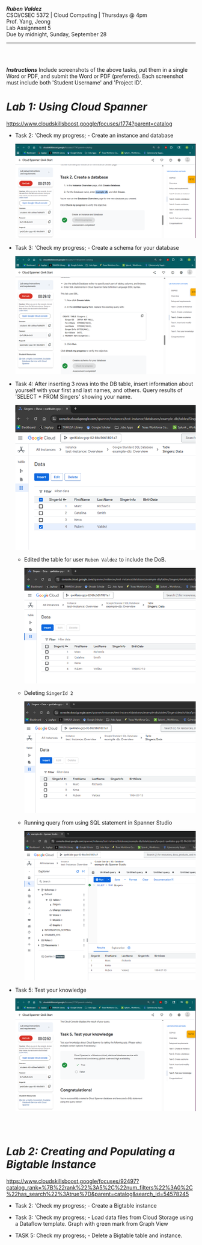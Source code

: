 ***Ruben Valdez*** <br>
CSCI/CSEC 5372 | Cloud Computing | Thursdays @ 4pm<br>
Prof. Yang, Jeong <br>
Lab Assignment 5 <br>
Due by midnight, Sunday, September 28

---

<br><br>

***Instructions***
Include screenshots of the above tasks, put them in a single Word or PDF, and submit the Word or PDF (preferred).  Each screenshot must include both 'Student Username' and 'Project ID'.

# ***Lab 1: Using Cloud Spanner***

https://www.cloudskillsboost.google/focuses/1774?parent=catalog


- Task 2: 'Check my progress; - Create an instance and database

    ![alt text](image-2.png)


- Task 3: 'Check my progress; - Create a schema for your database 

    ![alt text](image-3.png)


- Task 4:  After inserting 3 rows into the DB table, insert information about yourself with your first and last names, and others. Query results of 'SELECT * FROM Singers' showing your name.

    ![alt text](image-4.png)    

    - Edited the table for user `Ruben Valdez` to include the DoB.

        ![alt text](image-5.png)

    - Deleting `SingerId 2`

        ![alt text](image-6.png)

    - Running query from using SQL statement in Spanner Studio

        ![alt text](image-7.png)


- Task 5: Test your knowledge

    ![alt text](image-8.png)





<br><br>

# ***Lab 2: Creating and Populating a Bigtable Instance***

https://www.cloudskillsboost.google/focuses/92497?catalog_rank=%7B%22rank%22%3A5%2C%22num_filters%22%3A0%2C%22has_search%22%3Atrue%7D&parent=catalog&search_id=54578245


- Task 2: 'Check my progress; - Create a Bigtable instance


- Task 3: 'Check my progress; - Load data files from Cloud Storage using a Dataflow template.  Graph with green mark from Graph View 


- TASK 5: Check my progress; - Delete a Bigtable table and instance. 
